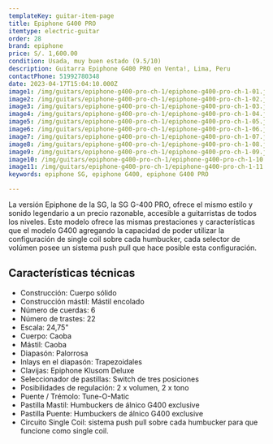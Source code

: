 ```yaml
---
templateKey: guitar-item-page
title: Epiphone G400 PRO
itemtype: electric-guitar
order: 28
brand: epiphone
price: S/. 1,600.00
condition: Usada, muy buen estado (9.5/10)
description: Guitarra Epiphone G400 PRO en Venta!, Lima, Peru
contactPhone: 51992780348
date: 2023-04-17T15:04:10.000Z
image1: /img/guitars/epiphone-g400-pro-ch-1/epiphone-g400-pro-ch-1-01.jpg
image2: /img/guitars/epiphone-g400-pro-ch-1/epiphone-g400-pro-ch-1-02.jpg
image3: /img/guitars/epiphone-g400-pro-ch-1/epiphone-g400-pro-ch-1-03.jpg
image4: /img/guitars/epiphone-g400-pro-ch-1/epiphone-g400-pro-ch-1-04.jpg
image5: /img/guitars/epiphone-g400-pro-ch-1/epiphone-g400-pro-ch-1-05.jpg
image6: /img/guitars/epiphone-g400-pro-ch-1/epiphone-g400-pro-ch-1-06.jpg
image7: /img/guitars/epiphone-g400-pro-ch-1/epiphone-g400-pro-ch-1-07.jpg
image8: /img/guitars/epiphone-g400-pro-ch-1/epiphone-g400-pro-ch-1-08.jpg
image9: /img/guitars/epiphone-g400-pro-ch-1/epiphone-g400-pro-ch-1-09.jpg
image10: /img/guitars/epiphone-g400-pro-ch-1/epiphone-g400-pro-ch-1-10.jpg
image11: /img/guitars/epiphone-g400-pro-ch-1/epiphone-g400-pro-ch-1-11.jpg
keywords: epiphone SG, epiphone G400, epiphone G400 PRO

---
```

La versión Epiphone de la SG, la SG G-400 PRO, ofrece el mismo estilo y sonido legendario a un precio razonable, accesible a guitarristas de todos los niveles.
Este modelo ofrece las mismas prestaciones y características que el modelo G400 agregando la capacidad de poder utilizar la configuración de single coil sobre cada humbucker, cada selector de volúmen posee un sistema push pull que hace posible esta configuración.

## Características técnicas

* Construcción: Cuerpo sólido
* Construcción mástil: Mástil encolado
* Número de cuerdas: 6
* Número de trastes: 22
* Escala: 24,75"
* Cuerpo: Caoba
* Mástil: Caoba
* Diapasón: Palorrosa
* Inlays en el diapasón: Trapezoidales
* Clavijas: Epiphone Klusom Deluxe
* Seleccionador de pastillas: Switch de tres posiciones
* Posibilidades de regulación: 2 x volumen, 2 x tono
* Puente / Trémolo: Tune-O-Matic
* Pastilla Mastil: Humbuckers de álnico G400 exclusive
* Pastilla Puente: Humbuckers de álnico G400 exclusive
* Circuito Single Coil: sistema push pull sobre cada humbucker para que funcione como single coil.